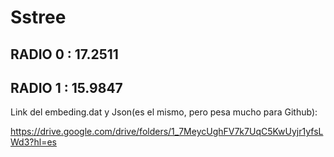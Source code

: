 # Sstree


##  RADIO 0  : 17.2511
## RADIO 1  : 15.9847


Link del embeding.dat y Json(es el mismo, pero pesa mucho para Github): 

https://drive.google.com/drive/folders/1_7MeycUghFV7k7UqC5KwUyjr1yfsLWd3?hl=es
